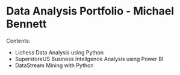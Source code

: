# Data Analysis Portfolio - Michael Bennett

Contents:

- Lichess Data Analysis using Python
- SuperstoreUS Business Intellgence Analysis using Power BI
- DataStream Mining with Python
